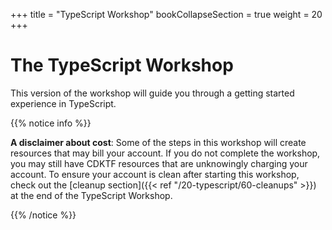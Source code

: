 +++
title = "TypeScript Workshop"
bookCollapseSection = true
weight = 20
+++

# The TypeScript Workshop

This version of the workshop will guide you through a getting started experience in TypeScript.

{{% notice info %}}

**A disclaimer about cost**: Some of the steps in this workshop will create resources that
may bill your account. If you do not complete the workshop, you may still have CDKTF resources 
that are unknowingly charging your account. To ensure your account is clean after starting
this workshop, check out the [cleanup section]({{< ref "/20-typescript/60-cleanups" >}}) at the end of the TypeScript Workshop.

{{% /notice %}}

